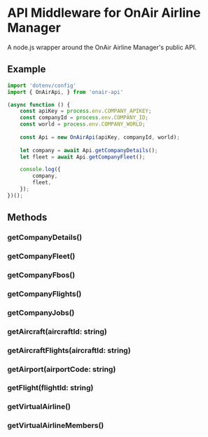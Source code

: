 # API Middleware for OnAir Airline Manager
A node.js wrapper around the OnAir Airline Manager's public API.

## Example

```javascript
import 'dotenv/config'
import { OnAirApi, } from 'onair-api'

(async function () {
    const apiKey = process.env.COMPANY_APIKEY;
    const companyId = process.env.COMPANY_ID;
    const world = process.env.COMPANY_WORLD;
    
    const Api = new OnAirApi(apiKey, companyId, world);
    
    let company = await Api.getCompanyDetails();
    let fleet = await Api.getCompanyFleet();

    console.log({
        company,
        fleet,
    });
})();
```

## Methods
### getCompanyDetails()
### getCompanyFleet()
### getCompanyFbos()
### getCompanyFlights()
### getCompanyJobs()
### getAircraft(aircraftId: string)
### getAircraftFlights(aircraftId: string)
### getAirport(airportCode: string)
### getFlight(flightId: string)
### getVirtualAirline()
### getVirtualAirlineMembers()